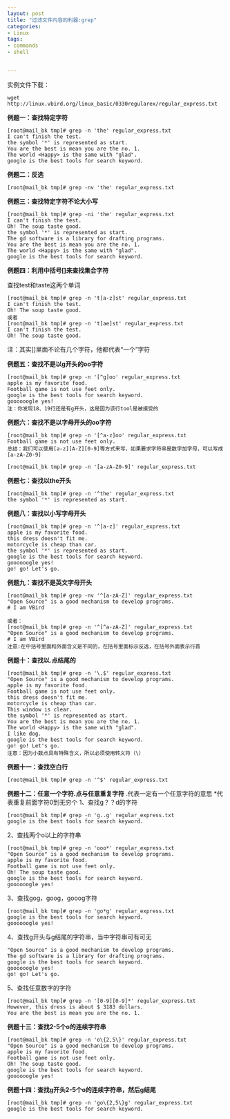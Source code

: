 ```yaml
---
layout: post
title: "过滤文件内容的利器:grep"
categories:
- Linux
tags:
- commands
- shell


---
```


实例文件下载：   

`wget http://linux.vbird.org/linux_basic/0330regularex/regular_express.txt`   

**例题一：查找特定字符**

	[root@mail_bk tmp]# grep -n 'the' regular_express.txt
	I can't finish the test.
	the symbol '*' is represented as start.
	You are the best is mean you are the no. 1.
	The world <Happy> is the same with "glad".
	google is the best tools for search keyword.

**例题二：反选**

	[root@mail_bk tmp]# grep -nv 'the' regular_express.txt

**例题三：查找特定字符不论大小写**

	[root@mail_bk tmp]# grep -ni 'the' regular_express.txt
	I can't finish the test.
	Oh! The soup taste good.
	the symbol '*' is represented as start.
	The gd software is a library for drafting programs.
	You are the best is mean you are the no. 1.
	The world <Happy> is the same with "glad".
	google is the best tools for search keyword.

**例题四：利用中括号\[]来查找集合字符**

查找test和taste这两个单词    
    

	[root@mail_bk tmp]# grep -n 't[a-z]st' regular_express.txt
	I can't finish the test.
	Oh! The soup taste good.
	或者
	[root@mail_bk tmp]# grep -n 't[ae]st' regular_express.txt
	I can't finish the test.
	Oh! The soup taste good.

注：其实\[]里面不论有几个字符，他都代表“一个”字符

**例题五：查找不是以g开头的oo字符**

	[root@mail_bk tmp]# grep -n '[^g]oo' regular_express.txt
	apple is my favorite food.
	Football game is not use feet only.
	google is the best tools for search keyword.
	goooooogle yes!
	注：你发现18、19行还是有g开头，这是因为该行tool是被接受的

**例题六：查找不是以字母开头的oo字符**

	[root@mail_bk tmp]# grep -n '[^a-z]oo' regular_express.txt
	Football game is not use feet only.
	总结：我们可以使用[a-z][A-Z][0-9]等方式来写，如果要求字符串是数字加字母，可以写成[a-zA-Z0-9]
	
	[root@mail_bk tmp]# grep -n '[a-zA-Z0-9]' regular_express.txt

**例题七：查找以the开头**

	[root@mail_bk tmp]# grep -n '^the' regular_express.txt
	the symbol '*' is represented as start.

**例题八：查找以小写字母开头**

	[root@mail_bk tmp]# grep -n '^[a-z]' regular_express.txt  
	apple is my favorite food.
	this dress doesn't fit me.
	motorcycle is cheap than car.
	the symbol '*' is represented as start.
	google is the best tools for search keyword.
	goooooogle yes!
	go! go! Let's go.

**例题九：查找不是英文字母开头**

	[root@mail_bk tmp]# grep -nv '^[a-zA-Z]' regular_express.txt
	"Open Source" is a good mechanism to develop programs.
	# I am VBird
	
	或者：
	[root@mail_bk tmp]# grep -n '^[^a-zA-Z]' regular_express.txt
	"Open Source" is a good mechanism to develop programs.
	# I am VBird
	注意:在中括号里面和外面含义是不同的，在括号里面标示反选，在括号外面表示行首

**例题十：查找以.点结尾的**

	[root@mail_bk tmp]# grep -n '\.$' regular_express.txt
	"Open Source" is a good mechanism to develop programs.
	apple is my favorite food.
	Football game is not use feet only.
	this dress doesn't fit me.
	motorcycle is cheap than car.
	This window is clear.
	the symbol '*' is represented as start.
	You are the best is mean you are the no. 1.
	The world <Happy> is the same with "glad".
	I like dog.
	google is the best tools for search keyword.
	go! go! Let's go.
	注意：因为小数点具有特殊含义，所以必须使用转义符（\）

**例题十一：查找空白行**

	[root@mail_bk tmp]# grep -n '^$' regular_express.txt

**例题十二：任意一个字符.点与任意重复字符**
\.代表一定有一个任意字符的意思
\*代表重复前面字符0到无穷个
1、查找g？？d的字符

	[root@mail_bk tmp]# grep -n 'g..g' regular_express.txt 
	google is the best tools for search keyword.

2、查找两个o以上的字符串

	[root@mail_bk tmp]# grep -n 'ooo*' regular_express.txt
	"Open Source" is a good mechanism to develop programs.
	apple is my favorite food.
	Football game is not use feet only.
	Oh! The soup taste good.
	google is the best tools for search keyword.
	goooooogle yes!

3、查找gog，goog，gooog字符

	[root@mail_bk tmp]# grep -n 'go*g' regular_express.txt   
	google is the best tools for search keyword.
	goooooogle yes!

4、查找g开头与g结尾的字符串，当中字符串可有可无

	"Open Source" is a good mechanism to develop programs.
	The gd software is a library for drafting programs.
	google is the best tools for search keyword.
	goooooogle yes!
	go! go! Let's go.

5、查找任意数字的字符

	[root@mail_bk tmp]# grep -n '[0-9][0-9]*' regular_express.txt      
	However, this dress is about $ 3183 dollars.
	You are the best is mean you are the no. 1.

**例题十三：查找2-5个o的连续字符串**

	[root@mail_bk tmp]# grep -n 'o\{2,5\}' regular_express.txt 
	"Open Source" is a good mechanism to develop programs.
	apple is my favorite food.
	Football game is not use feet only.
	Oh! The soup taste good.
	google is the best tools for search keyword.
	goooooogle yes!

**例题十四：查找g开头2-5个o的连续字符串，然后g结尾**

	[root@mail_bk tmp]# grep -n 'go\{2,5\}g' regular_express.txt
	google is the best tools for search keyword.
